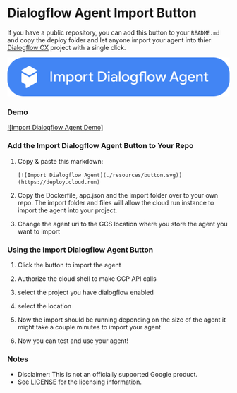 # Dialogflow Agent Import Button

If you have a public repository, you can add this button to your `README.md` and copy the deploy folder and 
let anyone import your agent into thier [Dialogflow CX](https://dialogflow.cloud.google.com/cx) project 
with a single click. 

[![Import Dialogflow Agent](./resources/button.svg)](https://deploy.cloud.run)

### Demo

[![Import Dialogflow Agent Demo]]()

### Add the Import Dialogflow Agent Button to Your Repo

1. Copy & paste this markdown:

    ```text
    [![Import Dialogflow Agent](./resources/button.svg)](https://deploy.cloud.run)
    ```

1. Copy the Dockerfile, app.json and the import folder over to your own repo. 
The import folder and files will allow the cloud run instance to import the agent into your project.

1. Change the agent uri to the GCS location where you store the agent you want to import


### Using the Import Dialogflow Agent Button

1. Click the button to import the agent

1. Authorize the cloud shell to make GCP API calls 
 
1. select the project you have dialogflow enabled 

1. select the location

1. Now the import should be running depending on  the size of the agent it might take a couple minutes to import your agent

1. Now you can test and use your agent! 

### Notes

- Disclaimer: This is not an officially supported Google product.
- See [LICENSE](./LICENSE) for the licensing information.
